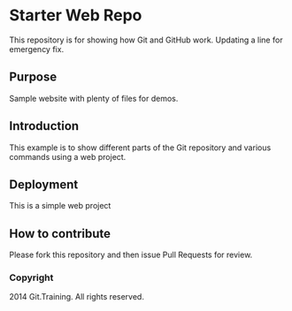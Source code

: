 # Starter Web Repo

This repository is for showing how Git and GitHub work.
Updating a line for emergency fix.

## Purpose

Sample website with plenty of files for demos.

## Introduction

This example is to show different parts of the Git repository 
and various commands using a web project.

## Deployment

This is a simple web project

## How to contribute

Please fork this repository and then issue Pull Requests for review.

### Copyright

2014 Git.Training. All rights reserved.